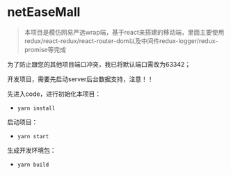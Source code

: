 # netEaseMall
> 本项目是模仿网易严选wrap端，基于react来搭建的移动端，里面主要使用redux/react-redux/react-router-dom以及中间件redux-logger/redux-promise等完成

为了防止跟您的其他项目端口冲突，我已将默认端口需改为63342；

开发项目，需要先启动server后台数据支持，注意！！

先进入code，进行初始化本项目：

- `yarn install`

启动项目：

- `yarn start`

生成开发环境包：

- `yarn build`





